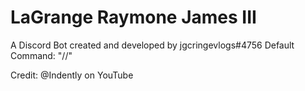 # LaGrange Raymone James III

A Discord Bot created and developed by jgcringevlogs#4756
Default Command: "//"

Credit: @Indently on YouTube